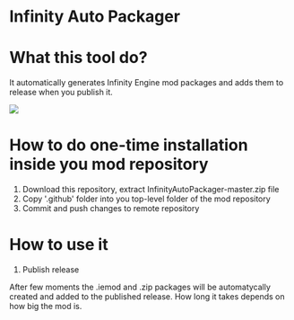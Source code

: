 # Infinity Auto Packager

# What this tool do?
It automatically generates Infinity Engine mod packages and adds them to release when you publish it.

![](https://camo.githubusercontent.com/dd9fba57de0ba54dd2fd176672c8998ed7e44f0f/68747470733a2f2f73352e67696679752e636f6d2f696d616765732f4e6167727977616a5f323032305f30325f31375f31355f31315f34395f3932392e676966)

# How to do one-time installation inside you mod repository
1. Download this repository, extract InfinityAutoPackager-master.zip file
1. Copy '.github' folder into you top-level folder of the mod repository
1. Commit and push changes to remote repository

# How to use it
1. Publish release

After few moments the .iemod and .zip packages will be automatycally created and added to the published release. How long it takes depends on how big the mod is.
